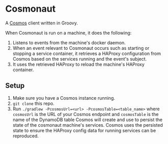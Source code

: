 # Cosmonaut

A [Cosmos](https://github/shuaibiyy/cosmos) client written in Groovy.

When Cosmonaut is run on a machine, it does the following:

1. Listens to events from the machine's docker daemon.
2. When an event relevant to Cosmonaut occurs such as starting or stopping a service container, it retrieves a HAProxy configuration from Cosmos based on the services running and the event's subject.
3. It uses the retrieved HAProxy to reload the machine's HAProxy container.

## Setup

1. Make sure you have a Cosmos instance running.
2. `git clone` this repo.
3. Run `./gradlew -PcosmosUrl=<url> -PcosmosTable=<table_name>` where `cosmosUrl` is the URL of your Cosmos endpoint and `cosmosTable` is the name of the DynamoDB table Cosmos will create and use to persist the state of the cosmonaut machine's services. Cosmos uses the persisted state to ensure the HAProxy config data for running services can be reproduced. 
